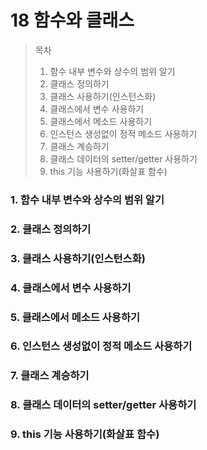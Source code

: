 # 18 함수와 클래스

> 목차
>
> 1. 함수 내부 변수와 상수의 범위 알기
> 2. 클래스 정의하기
> 3. 클래스 사용하기(인스턴스화)
> 4. 클래스에서 변수 사용하기
> 5. 클래스에서 메소드 사용하기
> 6. 인스턴스 생성없이 정적 메소드 사용하기
> 7. 클래스 계승하기
> 8. 클래스 데이터의 setter/getter 사용하기
> 9. this 기능 사용하기(화살표 함수)

### 1. 함수 내부 변수와 상수의 범위 알기

### 2. 클래스 정의하기

### 3. 클래스 사용하기(인스턴스화)

### 4. 클래스에서 변수 사용하기

### 5. 클래스에서 메소드 사용하기

### 6. 인스턴스 생성없이 정적 메소드 사용하기

### 7. 클래스 계승하기

### 8. 클래스 데이터의 setter/getter 사용하기

### 9. this 기능 사용하기(화살표 함수)
